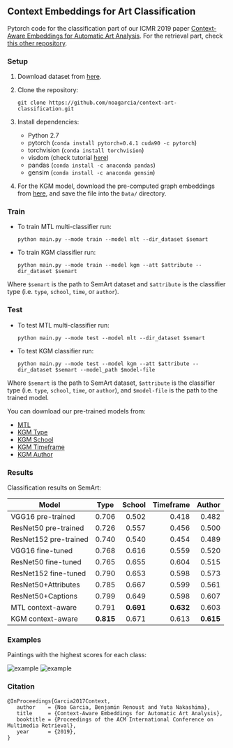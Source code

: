 ## Context Embeddings for Art Classification

Pytorch code for the classification part of our ICMR 2019 paper [Context-Aware Embeddings for Automatic Art Analysis](https://arxiv.org/abs/1904.04985). For the retrieval part, check [this other repository](https://github.com/noagarcia/context-art-retrieval). 


### Setup

1. Download dataset from [here](http://noagarciad.com/SemArt/).

2. Clone the repository: 
    
    `git clone https://github.com/noagarcia/context-art-classification.git`

3. Install dependencies:
    - Python 2.7
    - pytorch (`conda install pytorch=0.4.1 cuda90 -c pytorch`) 
    - torchvision (`conda install torchvision`)
    - visdom (check tutorial [here](https://github.com/noagarcia/visdom-tutorial))
    - pandas (`conda install -c anaconda pandas`)
    - gensim (`conda install -c anaconda gensim`)

4. For the KGM model, download the pre-computed graph embeddings from [here](http://noagarciad.com/data/ICMR2019/semart-artgraph-node2vec.model), and save the file into the `Data/` directory.

### Train

- To train MTL multi-classifier run:
    
    `python main.py --mode train --model mlt --dir_dataset $semart`
    
- To train KGM classifier run:
    
    `python main.py --mode train --model kgm --att $attribute --dir_dataset $semart`

Where `$semart` is the path to SemArt dataset and `$attribute` is the classifier type (i.e. `type`, `school`, `time`, or `author`).

### Test

- To test MTL multi-classifier run:
    
    `python main.py --mode test --model mlt --dir_dataset $semart`
    
- To test KGM classifier run:
    
    `python main.py --mode test --model kgm --att $attribute --dir_dataset $semart --model_path $model-file`

Where `$semart` is the path to SemArt dataset, `$attribute` is the classifier type (i.e. `type`, `school`, `time`, or `author`), and `$model-file` is the path to the trained model.

You can download our pre-trained models from:
- [MTL](http://noagarciad.com/data/ICMR2019/best-mtl-model.pth.tar)
- [KGM Type](http://noagarciad.com/data/ICMR2019/best-kgm-type-model.pth.tar)
- [KGM School](http://noagarciad.com/data/ICMR2019/best-kgm-school-model.pth.tar)
- [KGM Timeframe](http://noagarciad.com/data/ICMR2019/best-kgm-time-model.pth.tar)
- [KGM Author](http://noagarciad.com/data/ICMR2019/best-kgm-author-model.pth.tar)

### Results
 
Classification results on SemArt:

| Model        | Type           | School  |    Timeframe    | Author |
| ------------- |:-------------:| -----:|---------:|--------:|
| VGG16 pre-trained | 0.706 | 0.502 | 0.418 | 0.482 |
| ResNet50 pre-trained | 0.726 | 0.557 | 0.456 | 0.500 | 
| ResNet152 pre-trained | 0.740 | 0.540 | 0.454 | 0.489 |
| VGG16 fine-tuned | 0.768 | 0.616 | 0.559 | 0.520 |
| ResNet50 fine-tuned | 0.765 | 0.655 | 0.604 | 0.515 |
| ResNet152 fine-tuned | 0.790 | 0.653 | 0.598 | 0.573 |
| ResNet50+Attributes | 0.785 | 0.667 | 0.599 | 0.561 |
| ResNet50+Captions | 0.799 | 0.649 | 0.598 | 0.607 |
| MTL context-aware | 0.791 | **0.691** | **0.632** | 0.603 |
| KGM context-aware | **0.815** | 0.671 | 0.613 | **0.615** |  


### Examples

Paintings with the highest scores for each class:

![example](https://github.com/noagarcia/context-art-classification/blob/master/examples/examples_type.png?raw=true
)
![example](https://github.com/noagarcia/context-art-classification/blob/master/examples/examples_school.png?raw=true
)

### Citation


```
@InProceedings{Garcia2017Context,
   author    = {Noa Garcia, Benjamin Renoust and Yuta Nakashima},
   title     = {Context-Aware Embeddings for Automatic Art Analysis},
   booktitle = {Proceedings of the ACM International Conference on Multimedia Retrieval},
   year      = {2019},
}
``` 

[1]: http://researchdata.aston.ac.uk/380/
[2]: https://github.com/facebookresearch/visdom
